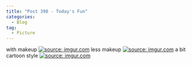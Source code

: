 ```yaml
---
title: "Post 398 - Today's Fun"
categories:
  - Blog
tag:
  - Picture
---
```


with makeup
<a href="https://imgur.com/1sgi5Mr"><img src="https://i.imgur.com/1sgi5Mr.png" title="source: imgur.com" /></a>
less makeup
<a href="https://imgur.com/b5TC0F6"><img src="https://i.imgur.com/b5TC0F6.png" title="source: imgur.com" /></a>
a bit cartoon style
<a href="https://imgur.com/nBf5YBN"><img src="https://i.imgur.com/nBf5YBN.png" title="source: imgur.com" /></a>

<script src="https://utteranc.es/client.js"
        repo="serendipityinlife/serendipityinlife.github.io"
        issue-term="pathname"
        theme="github-light"
        crossorigin="anonymous"
        async>
</script>

